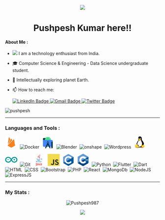 <p align="center">
  <img src="https://i0.wp.com/augustopontin.com.br/wp-content/uploads/2020/02/hello_world.gif?resize=700%2C300&ssl=1" height="200"/>
</p>

<h1 align="center">
  Pushpesh Kumar here!! 
</h1>


#### About Me :

- <img src="https://media.giphy.com/media/WUlplcMpOCEmTGBtBW/giphy.gif" width="30"> I am a technology enthusiast from India.

- 🎓 Computer Science & Engineering - Data Science undergraduate student.

- :telescope: Intellectually exploring planet Earth.

- :mailbox: How to reach me:
  <div id="badges">
  <a href="https://www.linkedin.com/in/pushpesh-kumar-38a5a1155/">
    <img src="https://img.shields.io/badge/LinkedIn-0D1117?style=for-the-badge&logo=linkedin&logoColor=informational" alt="LinkedIn Badge"/>
  </a>
  <a href="mailto:krpushpesh108@gmail.com">
    <img src="https://img.shields.io/badge/Email-0D1117?style=for-the-badge&logo=gmail&logoColor=red" alt="Gmail Badge"/>
  </a>
  <a href="https://twitter.com/krpushpesh108">
    <img src="https://img.shields.io/badge/Twitter-0D1117?style=for-the-badge&logo=twitter&logoColor=blue" alt="Twitter Badge"/>
  </a>

<p align="left"> <img src="https://komarev.com/ghpvc/?username=Pushpesh987&label=Profile%20views&color=blueviolet&style=flat" alt="pushpesh" /> </p>
<!-- <hr> -->
  
</div>

---

### Languages and Tools :
<div>

  <img src="https://github.com/devicons/devicon/blob/master/icons/firebase/firebase-plain.svg" title="Firebase" alt="Firebase" width="40" height="40"/>&nbsp;
   <img src="https://bunnyacademy.b-cdn.net/what-is-docker.png" title="Docker" alt="Docker" width="40" height="40"/>&nbsp;
  <img src="https://github.com/devicons/devicon/blob/master/icons/androidstudio/androidstudio-original.svg" title="AndroidStudio" alt="androidStudio" width="40" height="40"/>&nbsp;
  <img src="https://upload.wikimedia.org/wikipedia/commons/thumb/0/0c/Blender_logo_no_text.svg/768px-Blender_logo_no_text.svg.png?20210507122249" title="Blender" alt="Blender" width="40" height="40"/>&nbsp;
  <img src="https://play-lh.googleusercontent.com/yAS9WJJnjlCx77RxIvJSssrixhCdUxnBlM3CuPnQpl8QI3Ez19KreBL4xREc1gtmK_Y=w240-h480-rw" title="Onshape" alt="onshape" width="40" height="40"/>&nbsp;
  <img src="https://cdn-icons-png.flaticon.com/512/174/174881.png" title="Wordpress" alt="Wordpress" width="40" height="40"/>&nbsp;
  <img src="https://github.com/devicons/devicon/blob/master/icons/linux/linux-original.svg" alt="linux" width="40" height="40"/>&nbsp;

  <img src="https://github.com/devicons/devicon/blob/master/icons/arduino/arduino-original.svg" title="Aurdino" alt="Material UI" width="40" height="40"/>&nbsp;
  <img src="https://www.vectorlogo.zone/logos/git-scm/git-scm-icon.svg" title="Git" alt="Git" width="40" height="40"/>&nbsp;
  <img src="https://github.com/devicons/devicon/blob/master/icons/java/java-original-wordmark.svg" title="Java" alt="Java" width="40" height="40"/>&nbsp;
  <img src="https://github.com/devicons/devicon/blob/master/icons/javascript/javascript-original.svg" title="JavaScript" alt="JavaScript" width="40" height="40"/>&nbsp;
  <img src="https://github.com/devicons/devicon/blob/master/icons/c/c-original.svg" title="C" alt="C" width="40" height="40"/>&nbsp;
  <img src="https://github.com/devicons/devicon/blob/master/icons/cplusplus/cplusplus-original.svg" title="C++" alt="C++" width="40" height="40"/>&nbsp;
  <img src="https://cdn3.iconfinder.com/data/icons/logos-and-brands-adobe/512/267_Python-512.png" title="Python" alt="Python" width="40" height="40"/>&nbsp;
  <img src="https://cdn-images-1.medium.com/v2/resize:fit:1200/1*5-aoK8IBmXve5whBQM90GA.png" title="Flutter" alt="Flutter" width="40" height="40"/>&nbsp;
  <img src="https://dart.dev/assets/shared/dart-logo-for-shares.png?2" title="Dart" alt="Dart" width="40" height="40"/>&nbsp;
  <img src="https://cdn3d.iconscout.com/3d/free/thumb/html-5728485-4781249.png" title="HTML" alt="HTML" width="40" height="40"/>&nbsp;
  <img src="https://cdn-icons-png.flaticon.com/512/5968/5968242.png" title="CSS" alt="CSS" width="40" height="40"/>&nbsp;
  <img src="https://cdn-icons-png.flaticon.com/512/5968/5968672.png" title="Bootstrap" alt="Bootstrap" width="40" height="40"/>&nbsp;
  <img src="https://www.php.net/images/logos/new-php-logo.svg" title="PHP" alt="PHP" width="40" height="40"/>&nbsp;
  <img src="https://upload.wikimedia.org/wikipedia/commons/thumb/a/a7/React-icon.svg/2300px-React-icon.svg.png" title="React" alt="React" width="40" height="40"/>&nbsp;
  <img src="https://www.svgrepo.com/show/331488/mongodb.svg" title="MongoDb" alt="MongoDb" width="40" height="40"/>&nbsp;
  <img src="https://upload.wikimedia.org/wikipedia/commons/thumb/d/d9/Node.js_logo.svg/2560px-Node.js_logo.svg.png" title="NodeJS" alt="NodeJS" width="80" height="40"/>&nbsp;
  <img src="https://iotbyhvm.ooo/wp-content/uploads/2019/01/expressjs.png" title="ExpressJS" alt="ExpressJS" width="80" height="40"/>&nbsp;
  
  
</div>

---

### My Stats :
<p align="center"><img src="http://github-readme-streak-stats.herokuapp.com?user=Pushpesh987&theme=github-dark-blue&hide_border=true" alt="Pushpesh987"/>
<p align="center"><img src="https://github-readme-stats-sigma-five.vercel.app/api?username=Pushpesh987&theme=github-dark-blue&show_icons=true&count_private=true&hide_border=true"/>
